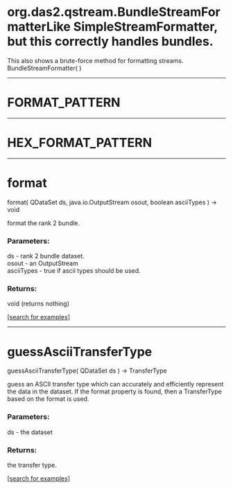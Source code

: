 # org.das2.qstream.BundleStreamFormatterLike SimpleStreamFormatter, but this correctly handles bundles.
 This also shows a brute-force method for formatting streams.
BundleStreamFormatter( )


***
<a name="FORMAT_PATTERN"></a>
# FORMAT_PATTERN



***
<a name="HEX_FORMAT_PATTERN"></a>
# HEX_FORMAT_PATTERN



***
<a name="format"></a>
# format
format( QDataSet ds, java.io.OutputStream osout, boolean asciiTypes ) &rarr; void

format the rank 2 bundle.

### Parameters:
ds - rank 2 bundle dataset.
<br>osout - an OutputStream
<br>asciiTypes - true if ascii types should be used.

### Returns:
void (returns nothing)


<a href="https://github.com/autoplot/dev/search?q=format&unscoped_q=format">[search for examples]</a>

***
<a name="guessAsciiTransferType"></a>
# guessAsciiTransferType
guessAsciiTransferType( QDataSet ds ) &rarr; TransferType

guess an ASCII transfer type which can accurately and efficiently 
 represent the data in the dataset.  If the format property
 is found, then a TransferType based on the format is used.

### Parameters:
ds - the dataset

### Returns:
the transfer type.

<a href="https://github.com/autoplot/dev/search?q=guessAsciiTransferType&unscoped_q=guessAsciiTransferType">[search for examples]</a>

